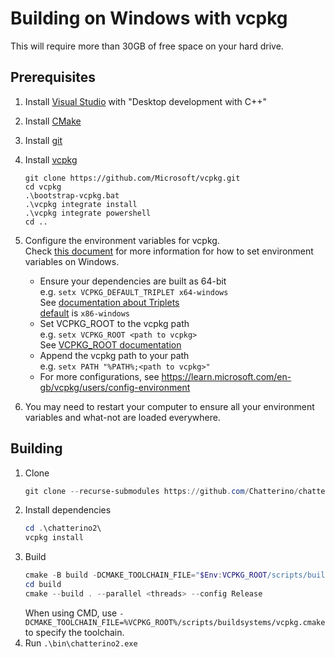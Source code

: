 # Building on Windows with vcpkg

This will require more than 30GB of free space on your hard drive.

## Prerequisites

1. Install [Visual Studio](https://visualstudio.microsoft.com/) with "Desktop development with C++"
1. Install [CMake](https://cmake.org/)
1. Install [git](https://git-scm.com/)
1. Install [vcpkg](https://vcpkg.io/)

   ```shell
   git clone https://github.com/Microsoft/vcpkg.git
   cd vcpkg
   .\bootstrap-vcpkg.bat
   .\vcpkg integrate install
   .\vcpkg integrate powershell
   cd ..
   ```

1. Configure the environment variables for vcpkg.  
    Check [this document](https://gist.github.com/mitchmindtree/92c8e37fa80c8dddee5b94fc88d1288b#setting-an-environment-variable-on-windows) for more information for how to set environment variables on Windows.
   - Ensure your dependencies are built as 64-bit  
     e.g. `setx VCPKG_DEFAULT_TRIPLET x64-windows`  
     See [documentation about Triplets](https://learn.microsoft.com/en-gb/vcpkg/users/triplets)  
     [default](https://github.com/microsoft/vcpkg/blob/master/docs/users/triplets.md#additional-remarks) is `x86-windows`
   - Set VCPKG_ROOT to the vcpkg path  
     e.g. `setx VCPKG_ROOT <path to vcpkg>`  
     See [VCPKG_ROOT documentation](https://learn.microsoft.com/en-gb/vcpkg/users/config-environment#vcpkg_root)
   - Append the vcpkg path to your path  
     e.g. `setx PATH "%PATH%;<path to vcpkg>"`
   - For more configurations, see https://learn.microsoft.com/en-gb/vcpkg/users/config-environment
1. You may need to restart your computer to ensure all your environment variables and what-not are loaded everywhere.

## Building

1. Clone
   ```powershell
   git clone --recurse-submodules https://github.com/Chatterino/chatterino2.git
   ```
1. Install dependencies
   ```powershell
   cd .\chatterino2\
   vcpkg install
   ```
1. Build
   ```powershell
   cmake -B build -DCMAKE_TOOLCHAIN_FILE="$Env:VCPKG_ROOT/scripts/buildsystems/vcpkg.cmake"
   cd build
   cmake --build . --parallel <threads> --config Release
   ```
   When using CMD, use `-DCMAKE_TOOLCHAIN_FILE=%VCPKG_ROOT%/scripts/buildsystems/vcpkg.cmake` to specify the toolchain.
1. Run `.\bin\chatterino2.exe`
